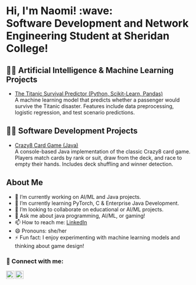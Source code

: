 <h1>Hi, I'm Naomi! :wave: <br/>Software Development and Network Engineering Student at Sheridan College!</h1>


## 👨‍💻 Artificial Intelligence & Machine Learning Projects

- [The Titanic Survival Predictor (Python, Scikit-Learn, Pandas)](https://github.com/naomigracem/TitanicMLProject)  
  A machine learning model that predicts whether a passenger would survive the Titanic disaster. Features include data preprocessing, logistic regression, and test scenario predictions.

## 👨‍💻 Software Development Projects

- [Crazy8 Card Game (Java)](https://github.com/naomigracem/Crazy8Project)  
  A console-based Java implementation of the classic Crazy8 card game. Players match cards by rank or suit, draw from the deck, and race to empty their hands. Includes deck shuffling and winner detection.


## About Me

- 🔭 I’m currently working on AI/ML and Java projects.
- 🌱 I’m currently learning PyTorch, C & Enterprise Java Development.
- 👯 I’m looking to collaborate on educational or AI/ML projects.
- 💬 Ask me about java programming, AI/ML, or gaming!
- 📫 How to reach me: [LinkedIn](https://www.linkedin.com/in/naomimolokwu)
- 😄 Pronouns: she/her
- ⚡ Fun fact: I enjoy experimenting with machine learning models and thinking about game design!


### 🤳 Connect with me:

[<img align="left" alt="Naomi | LinkedIn" width="22px" src="https://cdn.jsdelivr.net/npm/simple-icons@v3/icons/linkedin.svg" />][linkedin]

[linkedin]: https://www.linkedin.com/in/naomimolokwu

[<img align="left" alt="Naomi | Resume" width="22px" src="https://cdn.jsdelivr.net/npm/simple-icons@v3/icons/file-pdf.svg" />][resume]

[resume]: https://yourdomain.com/NaomiMolokwu_Resume.pdf

